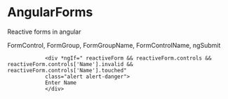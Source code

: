 # AngularForms
Reactive forms in angular

FormControl, FormGroup, FormGroupName, FormControlName, ngSubmit


                <div *ngIf=" reactiveForm && reactiveForm.controls && reactiveForm.controls['Name'].invalid && reactiveForm.controls['Name'].touched"
                class="alert alert-danger">
                Enter Name
                </div>

